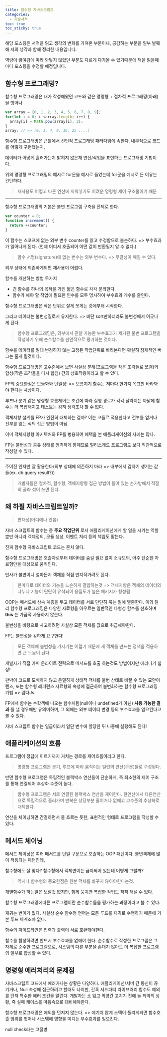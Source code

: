 ```yaml
---
title: 함수형 자바스크립트
categories:
  - 기술서적
toc: true
toc_sticky: true  
---
```

해당 포스팅은 서적을 읽고 생각의 변화를 가져온 부분이나, 공감하는 부분을 일부 발췌해 저의 생각과 함께 정리한 내용입니다.

역량이 쌓여감에 따라 와닿지 않았던 부분도 다르게 다가올 수 있기때문에 책을 읽을때마다 포스팅을 수정할 예정입니다.

## 함수형 프로그래밍?

함수형 프로그래밍은 내가 작성해왔던 코드와 같은 명령형 + 절차적 프로그래밍(아래)을 벗어나

```javascript
var array = [0, 1, 2, 3, 4, 5, 6, 7, 8, 9];
for(let i = 0; i <array.length; i++) {
  array[i] = Math.pow(array[i], 2);
}
array; // => [0, 1, 4, 9, 16, 25 ....]
```

함수형 프로그래밍은 큰틀에서 선언적 프로그래밍 패러다임에 속한다. 내부적으로 코드를 어떻게 구현했는지,

데이터가 어떻게 흘러가는지 밝히지 않은채 연산/작업을 표현하는 프로그래밍 기법이다.

위의 명령형 프로그래밍의 예시로 for문을 예시로 들었는데 for문을 예시로 든 이유는 간단하다.

> 재사용도 어렵고 다른 연산에 끼워넣기도 어려운 명령형 제어 구조물이기 때문

***

함수형 프로그래밍의 기본은 불변 프로그램 구축을 전제로 한다.

```javascript
var counter = 0;
function increment() {
  return ++counter;
}
```

이 함수는 스코프에 없는 외부 변수 counter를 읽고 수정함으로 불순하다. => 부수효과가 일어나게 된다.
(언제 어디서 호출되어 어떤 값이 반환될지 알 수 없다.)

> 함수 서명(signature)에 없는 변수는 외부 변수다. => 무결성이 깨질 수 있다.

외부 상태에 의존하게되면 재사용이 어렵다.

함수를 개선하는 방법 두가지
* 긴 함수를 하나의 목적을 가진 짧은 함수로 각각 분리한다.
* 함수가 해야 할 작업에 필요한 인수를 모두 명시하여 부수효과 개수를 줄인다.

함수형 프로그래밍은 작은 단위로 잘게 쪼게는 것에부터 시작한다.

그리고 데이터는 불변성질로서 유지한다. => 비단 sort만하더라도 불변성에서 어긋나게 된다.

> 함수형 프로그래밍은, 외부에서 관찰 가능한 부수효과가 제거된 불변 프로그램을 작성하기 위해 순수함수를 선언적으로 평가하는 것이다.

함수를 데이터를 절대 변경하지 않는 고정된 작업단위로 바라본다면 확실히 잠재적인 버그는 줄게 될것이다.

함수형 프로그래밍은 고수준에서 보면 사실상 분해(프로그램을 작은 조각들로 쪼갬)와 합성(작은 조각들을 다시 합침)
간의 상호작용이라고 할 수 있다.

FP의 중요한점은 모듈화와 단일성! => 모름지기 함수는 저마다 한가지 목표만 바라봐야 한다는 사상이다.

루프나 분기 같은 명령형 흐름제어는 조건에 따라 실행 경로가 각각 달라지는 까닭에 함수는 더 복잡해지고 테스트는 감히 생각조차 할 수 없다.

객체지향 설계를 FP가 완전히 대체하는 걸까? 이는 코들르 적용한다고 전부를 얻거나 전부를 잃는 식의 접근 방법이 아님.

이미 객체지향형 아키텍처와 FP를 병용하여 혜택을 본 애플리케이션의 사례는 많다.

FP는 불변성과 공유 상태를 엄격하게 통제므로 멀티스레드 프로그램도 보다 직관적으로 작성할 수 있다.

***

주어진 인자만 잘 활용한다(외부 상태에 의존하지 마라 => 내부에서 갑자기 생기는 값들(ex. db query result?))

> 개발자들은 절차적, 함수형, 객체지향형 접근 방법이 들어 있는 손가방에서 적절히 골라 섞어 쓰면 된다.

## 왜 하필 자바스크립트일까?

> 편재성(어디에나 있음)

자바 스크립트의 함수는 중 __주요 작업단위__ 로서 애플리케이션에게 할 일을 시키는 역할뿐만 아니라 객체정의, 모듈 생성, 이벤트 처리 등의 책임도 맡는다.

진짜 함수형 자바스크립트 코드는 흔치 않다.

함수형 프로그래밍은 호출자로부터 데이터를 숨길 필요 없이 소규모의, 아주 단순한 자료형만을 대상으로 움직인다.

만사가 불변이니 얼마든지 객체를 직접 만지작거려도 된다.

> 한마디로 데이터와 기능을 느슨하게 결합하는것 => 객체지향은 객체의 데이터와 나누니 기능이 단단히 유착되어 응집도가 높은 패키지가 형성됨

OOP는 메서드에 상속 계층을 두고 데이터를 서로 단단히 묶는 일에 열중한다. 이와 달리 함수형 프로그래밍은 다양한 자료형을 아우르는 일반적인 다형성 함수를 선호하며 __this__ 는 가급적 사용하지 않는다.


불변성을 바탕으로 사고하려면 사실상 모든 객체를 값으로 취급해야한다.

FP는 불변성을 강하게 요구한다!

> 모든 객체에 불변성을 가지기는 어렵기 때문에 새 객체를 만드는 정책을 적용하면 큰 도움이 된다.

개발자가 직접 카피 온라이트 전략으로 메서드를 호출 하는것도 방법이지만 에러나기 쉽상!

판박이 코드로 도배하지 않고 은밀하게 상태적 객체를 불변 상태로 바꿀 수 있는 묘안이 렌즈, 또는 함수형 레퍼런스 자료형의 속성에 접근하여 불변화하는 함수형 프로그래밍 기법 => 람다Js

FP에서 함수는 수학책에 나오는 함수처럼(null이나 undefined가 아닌) __사용 가능한 결과__ 를 낼 경우에만 유의미하며, 그 외에는 외부 데이터 변경 등의 부수효과를 일으킨다고 볼 수 있다.

자바 스크립트 함수는 일급이라서 일단 변수에 할당한 뒤 나중에 실행해도 된다!

## 애플리케이션의 흐름
프로그램이 정답에 이르기까지 거치는 경로를 제어흐름이라고 한다.

> 명령형 프로그램은 분기, 루프에 따라 움직이는 일련의 연산(구문)들로 구성된다.

반면 함수형 프로그램은 독립적인 블랙박스 연산들이 단순하게, 즉 최소한의 제어 구조를 통해 연결되어 추상화 수준이 높다.

> 함수형 프로그램은 서로 연결된 블랙박스 연산을 제어한다. 한연산에서 다른연산으로 독립적으로 흘러가며 반복은 상당부분 줄이거나 없애고 고수준의 추상화로 대체한다.

연산을 체이닝하면 간결하면서 물 흐르는 듯한, 표현적인 형태로 프로그램을 작성할 수 있다.

## 메서드 체이닝
메서드 체이닝은 여러 메서드를 단일 구문으로 호출하는 OOP 패턴이다. 불변객체에 많이 적용되는 패턴인데,

함수형에도 잘 맞다? 함수형에서 객체변이는 금지되어 있는데 어떻게 그럴까?

> 역시나 함수형의 중요한점은 원본 객체를 바꾸지 않아야한다는것.

개별함수가 하는일은 보잘것 없지만, 함께 뭉치면 복잡한 작업도 척척 해낼 수 있다.

함수형 프로그래밍에따른 프로그램이란 순수함수들을 평가하는 과정이라고 볼 수 있다.

재귀는 변이가 없다. 사실상 순수 함수형 언어는 모든 루프를 재귀로 수행하기 때문에 기본 루프 체계조차 없다.

함수의 파이프라인은 입력과 출력이 서로 호환돼야한다.

함수를 합성하려면 반드시 부수효과를 없애야 한다. 순수함수로 작성한 프로그램은 그 자체로 순수한 프로그램으로, 시스템의 다른 부분을 손대지 않아도 더 복잡한 프로그램의 일부로 합성할 수 있다.

## 명령형 에러처리의 문제점
자바스크립트 코드에서 에러가나는 상황은 다양하다. 애플리케이션/서버 간 통신이 끊기거나, Null 속성에 접근하려고 할때도 나지만,
간혹 서드파티 라이브러리 함수도 예외를 던져 특수한 에러 조건을 알린다.
개발자는 소 잃고 외양간 고치기 전에 늘 최악의 상황, 즉 실패 케이스를 마음속으로 대비해야한다.

함수형 프로그래밍은 예외를 던지지 않는다. => 예기치 않게 스택이 풀리게되면 함수호출 범위를 벗어나 시스템에 영향을 미치는 부수효과를 일으킨다.

null check라는 고질병
